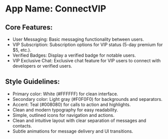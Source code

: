 # **App Name**: ConnectVIP

## Core Features:

- User Messaging: Basic messaging functionality between users.
- VIP Subscription: Subscription options for VIP status (5-day premium for $5, etc.).
- Verified Badges: Display a verified badge for notable users.
- VIP Exclusive Chat: Exclusive chat feature for VIP users to connect with developers or verified users.

## Style Guidelines:

- Primary color: White (#FFFFFF) for clean interface.
- Secondary color: Light gray (#F0F0F0) for backgrounds and separators.
- Accent: Teal (#008080) for calls to action and highlights.
- Clean and modern typography for easy readability.
- Simple, outlined icons for navigation and actions.
- Clean and intuitive layout with clear separation of messages and contacts.
- Subtle animations for message delivery and UI transitions.